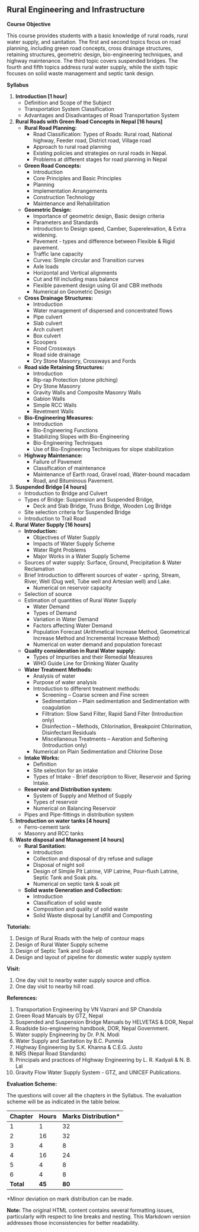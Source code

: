 ## Rural Engineering and Infrastructure

**Course Objective**

This course provides students with a basic knowledge of rural roads, rural water supply, and sanitation. The first and second topics focus on road planning, including green road concepts, cross drainage structures, retaining structures, geometric design, bio-engineering techniques, and highway maintenance. The third topic covers suspended bridges. The fourth and fifth topics address rural water supply, while the sixth topic focuses on solid waste management and septic tank design.

**Syllabus**

1. **Introduction [1 hour]**
    * Definition and Scope of the Subject
    * Transportation System Classification
    * Advantages and Disadvantages of Road Transportation System
2. **Rural Roads with Green Road Concepts in Nepal [16 hours]**
    * **Rural Road Planning:**
        * Road Classification: Types of Roads: Rural road, National highway, Feeder road, District road, Village road
        * Approach to rural road planning
        * Existing policies and strategies on rural roads in Nepal.
        * Problems at different stages for road planning in Nepal
    * **Green Road Concepts:**
        * Introduction
        * Core Principles and Basic Principles
        * Planning
        * Implementation Arrangements
        * Construction Technology
        * Maintenance and Rehabilitation
    * **Geometric Design:**
        * Importance of geometric design, Basic design criteria
        * Parameters and Standards
        * Introduction to Design speed, Camber, Superelevation, & Extra widening.
        * Pavement - types and difference between Flexible & Rigid pavement.
        * Traffic lane capacity
        * Curves: Simple circular and Transition curves
        * Axle loads
        * Horizontal and Vertical alignments
        * Cut and fill including mass balance
        * Flexible pavement design using GI and CBR methods
        * Numerical on Geometric Design
    * **Cross Drainage Structures:**
        * Introduction
        * Water management of dispersed and concentrated flows
        * Pipe culvert
        * Slab culvert
        * Arch culvert
        * Box culvert
        * Scoopers
        * Flood Crossways
        * Road side drainage
        * Dry Stone Masonry, Crossways and Fords
    * **Road side Retaining Structures:**
        * Introduction 
        * Rip-rap Protection (stone pitching)
        * Dry Stone Masonry
        * Gravity Walls and Composite Masonry Walls 
        * Gabion Walls
        * Simple RCC Walls
        * Revetment Walls
    * **Bio-Engineering Measures:**
        * Introduction
        * Bio-Engineering Functions
        * Stabilizing Slopes with Bio-Engineering
        * Bio-Engineering Techniques
        * Use of Bio-Engineering Techniques for slope stabilization
    * **Highway Maintenance:**
        * Failure of Pavement 
        * Classification of maintenance 
        * Maintenance of Earth road, Gravel road, Water-bound macadam 
        * Road, and Bituminous Pavement. 
3. **Suspended Bridge [4 hours]**
    * Introduction to Bridge and Culvert 
    * Types of Bridge: Suspension and Suspended Bridge, 
        * Deck and Slab Bridge, Truss Bridge, Wooden Log Bridge
    * Site selection criteria for Suspended Bridge 
    * Introduction to Trail Road 
4. **Rural Water Supply [16 hours]**
    * **Introduction:**
        * Objectives of Water Supply 
        * Impacts of Water Supply Scheme 
        * Water Right Problems 
        * Major Works in a Water Supply Scheme 
    * Sources of water supply: Surface, Ground, Precipitation & Water Reclamation 
    * Brief Introduction to different sources of water - spring, Stream, River, Well (Dug well, Tube well and Artesian well) and Lake.
        * Numerical on reservoir capacity
    * Selection of source
    * Estimation of quantities of Rural Water Supply
        * Water Demand
        * Types of Demand
        * Variation in Water Demand
        * Factors affecting Water Demand
        * Population Forecast (Arithmetical Increase Method, Geometrical Increase Method and Incremental Increase Method)
        * Numerical on water demand and population forecast
    * **Quality consideration in Rural Water supply:**
        * Types of Impurities and their Remedial Measures
        * WHO Guide Line for Drinking Water Quality
    * **Water Treatment Methods:**
        * Analysis of water 
        * Purpose of water analysis 
        * Introduction to different treatment methods: 
            * Screening – Coarse screen and Fine screen
            * Sedimentation – Plain sedimentation and Sedimentation with coagulation
            * Filtration: Slow Sand Filter, Rapid Sand Filter (Introduction only)
            * Disinfection – Methods, Chlorination, Breakpoint Chlorination, Disinfectant Residuals
            * Miscellaneous Treatments – Aeration and Softening (Introduction only)
        * Numerical on Plain Sedimentation and Chlorine Dose
    * **Intake Works:**
        * Definition 
        * Site selection for an intake 
        * Types of Intake - Brief description to River, Reservoir and Spring Intake.
    * **Reservoir and Distribution system:**
        * System of Supply and Method of Supply
        * Types of reservoir 
        * Numerical on Balancing Reservoir 
    * Pipes and Pipe-fittings in distribution system
5. **Introduction on water tanks [4 hours]**
    * Ferro-cement tank
    * Masonry and RCC tanks
6. **Waste disposal and Management [4 hours]**
    * **Rural Sanitation:**
        * Introduction
        * Collection and disposal of dry refuse and sullage
        * Disposal of night soil
        * Design of Simple Pit Latrine, VIP Latrine, Pour-flush Latrine, Septic Tank and Soak pits.
        * Numerical on septic tank & soak pit
    * **Solid waste Generation and Collection:**
        * Introduction
        * Classification of solid waste
        * Composition and quality of solid waste
        * Solid Waste disposal by Landfill and Composting

**Tutorials:**

1. Design of Rural Roads with the help of contour maps
2. Design of Rural Water Supply scheme
3. Design of Septic Tank and Soak-pit
4. Design and layout of pipeline for domestic water supply system

**Visit:**

1. One day visit to nearby water supply source and office.
2. One day visit to nearby hill road.

**References:**

1. Transportation Engineering by VN Vazrani and SP Chandola
2. Green Road Manuals by GTZ, Nepal
3. Suspended and Suspension Bridge Manuals by HELVETAS & DOR, Nepal 
4. Roadside bio-engineering handbook, DOR, Nepal Government.
5. Water supply Engineering by Dr. P.N. Modi
6. Water Supply and Sanitation by B.C. Punmia
7. Highway Engineering by S.K. Khanna & C.E.G. Justo
8. NRS (Nepal Road Standards)
9. Principals and practices of Highway Engineering by L. R. Kadyali & N. B. Lal
10. Gravity Flow Water Supply System - GTZ, and UNICEF Publications.

**Evaluation Scheme:**

The questions will cover all the chapters in the Syllabus. The evaluation scheme will be as indicated in the table below.

| Chapter | Hours | Marks Distribution* |
|---|---|---|
| 1 | 1 | 32 |
| 2 | 16 | 32 |
| 3 | 4 | 8 |
| 4 | 16 | 24 |
| 5 | 4 | 8 |
| 6 | 4 | 8 |
| **Total** | **45** | **80** |

*Minor deviation on mark distribution can be made.

**Note:** The original HTML content contains several formatting issues, particularly with respect to line breaks and nesting. This Markdown version addresses those inconsistencies for better readability. 
